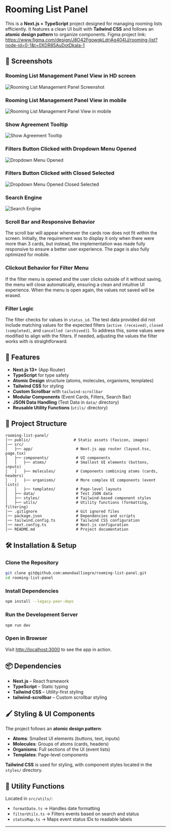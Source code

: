 # Rooming List Panel

This is a **Next.js + TypeScript** project designed for managing rooming lists efficiently. It features a clean UI built with **Tailwind CSS** and follows an **atomic design pattern** to organize components.
Figma project link: https://www.figma.com/design/J8O42FgowgkLdrjAg404IJ/rooming-list?node-id=0-1&t=0XDR85AuDotDkaIa-1

## 📸 Screenshots

### Rooming List Management Panel View in HD screen
![Rooming List Management Panel Screenshot](public/screenshots/HD.png)

### Rooming List Management Panel View in mobile
![Rooming List Management Panel View in mobile](public/screenshots/iPhoneSE.png)

### Show Agreement Tooltip
![Show Agreement Tooltip](public/screenshots/ShowAgreement_tooltip.png)

### Filters Button Clicked with Dropdown Menu Opened
![Dropdown Menu Opened](public/screenshots/Filters_dropdown.png)

### Filters Button Clicked with Closed Selected
![Dropdown Menu Opened Closed Selected](public/screenshots/Filter_closed.png)

### Search Engine
![Search Engine](public/screenshots/Search_leisure.png)

### Scroll Bar and Responsive Behavior
The scroll bar will appear whenever the cards row does not fit within the screen. Initially, the requirement was to display it only when there were more than 3 cards, but instead, the implementation was made fully responsive to ensure a better user experience. The page is also fully optimized for mobile.

### Clickout Behavior for Filter Menu
If the filter menu is opened and the user clicks outside of it without saving, the menu will close automatically, ensuring a clean and intuitive UI experience. When the menu is open again, the values not saved will be erased.

### Filter Logic
The filter checks for values in `status_id`. The test data provided did not include matching values for the expected filters (`active (received)`, `closed (completed)`, and `cancelled (archived)`). To address this, some values were modified to align with the filters. If needed, adjusting the values the filter works with is straightforward.

## 🚀 Features
- **Next.js 13+** (App Router)
- **TypeScript** for type safety
- **Atomic Design** structure (atoms, molecules, organisms, templates)
- **Tailwind CSS** for styling
- **Custom Scrollbar** with `tailwind-scrollbar`
- **Modular Components** (Event Cards, Filters, Search Bar)
- **JSON Data Handling** (Test Data in `data/` directory)
- **Reusable Utility Functions** (`utils/` directory)

## 📂 Project Structure
```
rooming-list-panel/
│── public/                   # Static assets (favicon, images)
│── src/
│   ├── app/                   # Next.js app router (layout.tsx, page.tsx)
│   ├── components/            # UI components
│   │   ├── atoms/             # Smallest UI elements (buttons, inputs)
│   │   ├── molecules/         # Components combining atoms (cards, headers)
│   │   ├── organisms/         # More complex UI components (event lists)
│   │   ├── templates/         # Page-level layouts
│   ├── data/                  # Test JSON data
│   ├── styles/                # Tailwind-based component styles
│   ├── utils/                 # Utility functions (formatting, filtering)
│── .gitignore                 # Git ignored files
│── package.json               # Dependencies and scripts
│── tailwind.config.ts         # Tailwind CSS configuration
│── next.config.ts             # Next.js configuration
│── README.md                  # Project documentation
```

## 🛠 Installation & Setup
### Clone the Repository
```sh
git clone git@github.com:amandaalliegro/rooming-list-panel.git
cd rooming-list-panel
```

### Install Dependencies
```sh
npm install --legacy-peer-deps
```

### Run the Development Server
```sh
npm run dev
```

### Open in Browser
Visit [http://localhost:3000](http://localhost:3000) to see the app in action.

## 📦 Dependencies
- **Next.js** – React framework
- **TypeScript** – Static typing
- **Tailwind CSS** – Utility-first styling
- **tailwind-scrollbar** – Custom scrollbar styling

## 🖌 Styling & UI Components
The project follows an **atomic design pattern**:

- **Atoms**: Smallest UI elements (buttons, text, inputs)
- **Molecules**: Groups of atoms (cards, headers)
- **Organisms**: Full sections of the UI (event lists)
- **Templates**: Page-level components

**Tailwind CSS** is used for styling, with component styles located in the `styles/` directory.

## 📜 Utility Functions
Located in `src/utils/`:

- `formatDate.ts` → Handles date formatting
- `filterUtils.ts` → Filters events based on search and status
- `statusMap.ts` → Maps event status IDs to readable labels

---

